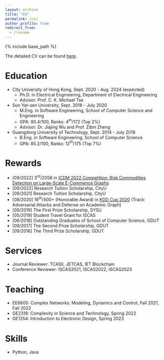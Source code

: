 ```yaml
---
layout: archive
title: "CV"
permalink: /cv/
author_profile: true
redirect_from:
  - /resume
---
```


{% include base_path %}

The detailed CV can be found [here]().

Education
======

* City University of Hong Kong,  Sept. 2020 - Aug. 2024 (expected)
  * Ph.D. in Electrical Engineering, Department of Electrical Engineering
  * Advisor: Prof. C. K. Michael Tse
* Sun Yat-sen University, Sept. 2018 - July 2020
  * M.Eng. in Software Engineering, School of Computer Science and Engineering
  * GPA: 90.4/100, Ranks: 4$^{th}$/172 (Top 2%)
  * Advisor: Dr. Jiajing Wu and Prof. Zibin Zheng
* Guangdong University of Technology, Sept. 2014 - July 2018
  * B.Eng. in Software Engineering, School of Computer Science
  * GPA: 85.2/100, Ranks: 12$^{th}$/175 (Top 7%)

# Rewards

- [09/2022] 3$^{rd}$/2058 in [ICDM 2022 Competition: Risk Commodities Detection on Large-Scale E-Commence Graphs](https://tianchi.aliyun.com/competition/entrance/531976/introduction?lang=en-us)
- [09/2022] Research Tuition Scholarship, CityU
- [09/2021] Research Tuition Scholarship, CityU
- [08/2020] 16$^{th}$/500+ (Honorable Award) in [KDD Cup 2020](https://www.biendata.xyz/competition/kddcup_2020/) (Track: Adversarial Attacks and Defense on Academic Graph)
- [09/2019] The First Prize Scholarship, SYSU
- [05/2019] Student Travel Grant for ISCAS
- [06/2018] Outstanding Graduates of School of Computer Science, GDUT
- [09/2017] The Second Prize Scholarship, GDUT
- [09/2016] The Third Prize Scholarship, GDUT

Services
======

- Journal Reviewer: TCASII, JETCAS, IET Blockchain
- Conference Reviewer: ISCAS2021, ISCAS2022, ISCAS2023

Teaching
======

- EE6605: Complex Networks: Modeling, Dynamics and Control, Fall 2021, Fall 2022
- GE2318: Complexity in Science and Technology, Spring 2022
- GE1354: Introduction to Electronic Design, Spring 2023

Skills
======

* Python, Java

